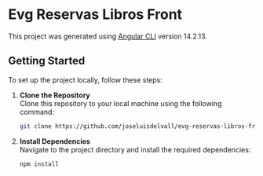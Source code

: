 # Evg Reservas Libros Front

This project was generated using [Angular CLI](https://github.com/angular/angular-cli) version 14.2.13.

## Getting Started

To set up the project locally, follow these steps:

1. **Clone the Repository**  
    Clone this repository to your local machine using the following command:
    ```bash
    git clone https://github.com/joseluisdelvall/evg-reservas-libros-front.git
    ```

2. **Install Dependencies**  
    Navigate to the project directory and install the required dependencies:
    ```bash
    npm install
    ```
